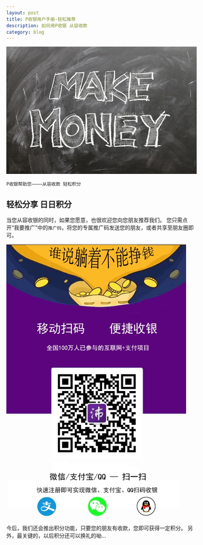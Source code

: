 ```yaml
---
layout: post
title: P收银用户手册-轻松推荐 
description: 如何用P收银 从容收款
category: blog
---
```

![MakeMoney](/images/makemoney.jpg)

`P收银帮助您————从容收款 轻松积分`

## 轻松分享 日日积分
当您从容收银的同时，如果您愿意，也很欢迎您向您朋友推荐我们。
您只需点开“我要推广”中的`推广码`，将您的专属推广码发送您的朋友，或者共享至朋友圈即可。

![tuiguang](/images/170302-shoukuan/tuiguang.jpg)    

今后，我们还会推出积分功能，只要您的朋友有收款，您即可获得一定积分。
另外，最关键的，以后积分还可以换礼的呦...


